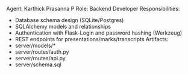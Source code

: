 Agent: Karthick Prasanna P
Role: Backend Developer
Responsibilities:
- Database schema design (SQLite/Postgres)
- SQLAlchemy models and relationships
- Authentication with Flask-Login and password hashing (Werkzeug)
- REST endpoints for presentations/marks/transcripts
Artifacts:
- server/models/*
- server/routes/auth.py
- server/routes/api.py
- server/schema.sql
